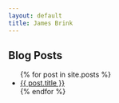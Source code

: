 ```yaml
---
layout: default
title: James Brink
---
```


<h2>Blog Posts</h2>
<ul class="post-list list-unstyled">
  {% for post in site.posts %}
    <li>
      <a href="{{ post.url }}">{{ post.title }}</a>
    </li>
  {% endfor %}
</ul>
